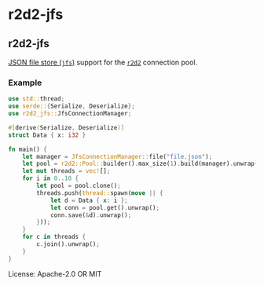 # r2d2-jfs

## r2d2-jfs

[JSON file store (`jfs`)](https://crates.io/crates/jfs) support for the
[`r2d2`](https://crates.io/crates/r2d2) connection pool.

### Example

```rust
use std::thread;
use serde::{Serialize, Deserialize};
use r2d2_jfs::JfsConnectionManager;

#[derive(Serialize, Deserialize)]
struct Data { x: i32 }

fn main() {
    let manager = JfsConnectionManager::file("file.json");
    let pool = r2d2::Pool::builder().max_size(1).build(manager).unwrap();
    let mut threads = vec![];
    for i in 0..10 {
        let pool = pool.clone();
        threads.push(thread::spawn(move || {
            let d = Data { x: i };
            let conn = pool.get().unwrap();
            conn.save(&d).unwrap();
        }));
    }
    for c in threads {
        c.join().unwrap();
    }
}
```

License: Apache-2.0 OR MIT
